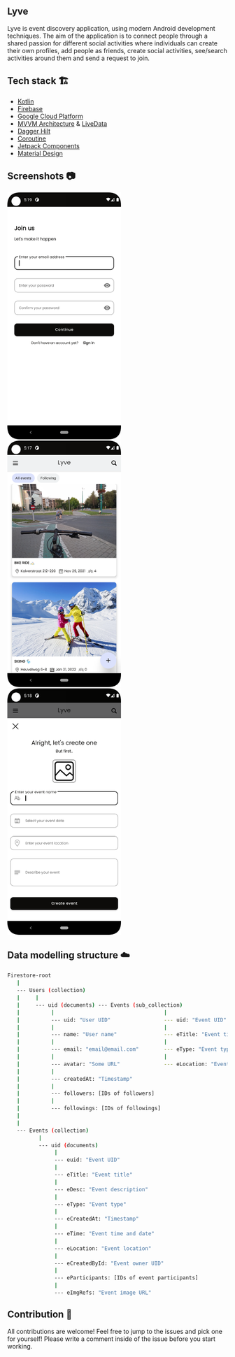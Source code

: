 ## Lyve
Lyve is event discovery application, using modern Android development techniques. The aim of the application is to connect people through a shared passion for different social activities where individuals can create their own profiles, add people as friends, create social activities, see/search activities around them and send a request to join.

## Tech stack 🏗
* [Kotlin](https://kotlinlang.org/)
* [Firebase](https://firebase.google.com/)
* [Google Cloud Platform](https://cloud.google.com/)
* [MVVM Architecture](https://developer.android.com/jetpack/guide) & [LiveData](https://developer.android.com/topic/libraries/architecture/livedata)
* [Dagger Hilt](https://dagger.dev/hilt/)
* [Coroutine](https://developer.android.com/kotlin/coroutines)
* [Jetpack Components](https://developer.android.com/jetpack)
* [Material Design](https://material.io/design)

## Screenshots 📷
<img src="/arts/onboarding-register.png" width="260"> &emsp;<img src="/arts/user-feed.png" width="260"> &emsp;<img src="/arts/create-activity.png" width="260">

## Data modelling structure ☁️
```sh
Firestore-root
   |
   --- Users (collection)
   |     |
   |     --- uid (documents) --- Events (sub_collection)
   |          |                                   |
   |          --- uid: "User UID"                 --- uid: "Event UID"
   |          |                                   |
   |          --- name: "User name"               --- eTitle: "Event title"
   |          |                                   |
   |          --- email: "email@email.com"        --- eType: "Event type"
   |          |                                   |
   |          --- avatar: "Some URL"              --- eLocation: "Event location"
   |          |
   |          --- createdAt: "Timestamp"
   |          |
   |          --- followers: [IDs of followers]
   |          |
   |          --- followings: [IDs of followings]
   |
   |
   --- Events (collection)
          |
          --- uid (documents)
               |
               --- euid: "Event UID"
               |
               --- eTitle: "Event title"
               |
               --- eDesc: "Event description"
               |
               --- eType: "Event type"
               |
               --- eCreatedAt: "Timestamp"
               |
               --- eTime: "Event time and date"
               |
               --- eLocation: "Event location"
               |
               --- eCreatedById: "Event owner UID"
               |
               --- eParticipants: [IDs of event participants]
               |
               --- eImgRefs: "Event image URL"
```

## Contribution 🙌
All contributions are welcome! Feel free to jump to the issues and pick one for yourself! Please write a comment inside of the issue before you start working.
